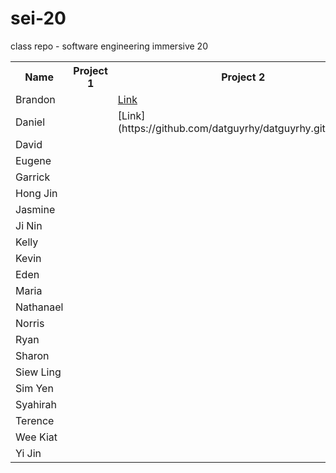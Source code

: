 # sei-20
class repo - software engineering immersive 20

<table>
  <tr>
    <th>Name</th>
    <th colspan=2>Project 1</th>
    <th colspan=2>Project 2</th>
    <th colspan=2>Project 3</th>
    <th colspan=2>Project 4</th>
  </tr>
  <tr>
    <td>Brandon</td>
    <td><td>
    <td><a href="https://github.com/datguyrhy/datguyrhy.github.io">Link</a><td>
    <td><td>
    <td><td>
    <td><td>
    <td><td>
    <td><td>
    <td><td>
    <td><td>
  </tr>
  <tr>
    <td>Daniel</td>
    <td><td>
    <td>[Link](https://github.com/datguyrhy/datguyrhy.github.io)<td>
    <td><td>
    <td><td>
    <td><td>
    <td><td>
    <td><td>
    <td><td>
  </tr>
  <tr>
    <td>David</td>
    <td><td>
    <td><td>
    <td><td>
    <td><td>
    <td><td>
    <td><td>
    <td><td>
    <td><td>
  </tr>
  <tr>
    <td>Eugene</td>
    <td><td>
    <td><td>
    <td><td>
    <td><td>
    <td><td>
    <td><td>
    <td><td>
    <td><td>
  </tr>
  <tr>
    <td>Garrick</td>
    <td><td>
    <td><td>
    <td><td>
    <td><td>
    <td><td>
    <td><td>
    <td><td>
    <td><td>
  </tr>
  <tr>
    <td>Hong Jin</td>
    <td><td>
    <td><td>
    <td><td>
    <td><td>
    <td><td>
    <td><td>
    <td><td>
    <td><td>
  </tr>
  <tr>
    <td>Jasmine</td>
    <td><td>
    <td><td>
    <td><td>
    <td><td>
    <td><td>
    <td><td>
    <td><td>
    <td><td>
  </tr>
  <tr>
    <td>Ji Nin</td>
    <td><td>
    <td><td>
    <td><td>
    <td><td>
    <td><td>
    <td><td>
    <td><td>
    <td><td>
  </tr>
  <tr>
    <td>Kelly</td>
    <td><td>
    <td><td>
    <td><td>
    <td><td>
    <td><td>
    <td><td>
    <td><td>
    <td><td>
  </tr>
  <tr>
    <td>Kevin</td>
    <td><td>
    <td><td>
    <td><td>
    <td><td>
    <td><td>
    <td><td>
    <td><td>
    <td><td>
  </tr>
  <tr>
    <td>Eden</td>
    <td><td>
    <td><td>
    <td><td>
    <td><td>
    <td><td>
    <td><td>
    <td><td>
    <td><td>
  </tr>
  <tr>
    <td>Maria</td>
    <td><td>
    <td><td>
    <td><td>
    <td><td>
    <td><td>
    <td><td>
    <td><td>
    <td><td>
  </tr>
  <tr>
    <td>Nathanael</td>
    <td><td>
    <td><td>
    <td><td>
    <td><td>
    <td><td>
    <td><td>
    <td><td>
    <td><td>
  </tr>
  <tr>
    <td>Norris</td>
    <td><td>
    <td><td>
    <td><td>
    <td><td>
    <td><td>
    <td><td>
    <td><td>
    <td><td>
  </tr>
  <tr>
    <td>Ryan</td>
    <td><td>
    <td><td>
    <td><td>
    <td><td>
    <td><td>
    <td><td>
    <td><td>
    <td><td>
  </tr>
  <tr>
    <td>Sharon</td>
    <td><td>
    <td><td>
    <td><td>
    <td><td>
    <td><td>
    <td><td>
    <td><td>
    <td><td>
  </tr>
  <tr>
    <td>Siew Ling</td>
    <td><td>
    <td><td>
    <td><td>
    <td><td>
    <td><td>
    <td><td>
    <td><td>
    <td><td>
  </tr>
  <tr>
    <td>Sim Yen</td>
    <td><td>
    <td><td>
    <td><td>
    <td><td>
    <td><td>
    <td><td>
    <td><td>
    <td><td>
  </tr>
  <tr>
    <td>Syahirah</td>
    <td><td>
    <td><td>
    <td><td>
    <td><td>
    <td><td>
    <td><td>
    <td><td>
    <td><td>
  </tr>
  <tr>
    <td>Terence</td>
    <td><td>
    <td><td>
    <td><td>
    <td><td>
    <td><td>
    <td><td>
    <td><td>
    <td><td>
  </tr>
  <tr>
    <td>Wee Kiat</td>
    <td><td>
    <td><td>
    <td><td>
    <td><td>
    <td><td>
    <td><td>
    <td><td>
    <td><td>
  </tr>
  <tr>
    <td>Yi Jin</td>
    <td><td>
    <td><td>
    <td><td>
    <td><td>
    <td><td>
    <td><td>
    <td><td>
    <td><td>
  </tr>
  
</table

